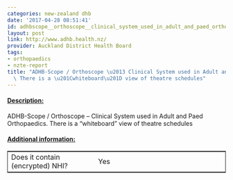 ```yaml
---
categories: new-zealand dhb
date: '2017-04-28 08:51:41'
id: adhbscope__orthoscope__clinical_system_used_in_adult_and_paed_orthopaedics__there_is_a_whiteboard_view_of_theatre_schedules
layout: post
link: http://www.adhb.health.nz/
provider: Auckland District Health Board
tags:
- orthopaedics
- nzte-report
title: "ADHB-Scope / Orthoscope \u2013 Clinical System used in Adult and Paed Orthopaedics.
  \ There is a \u201Cwhiteboard\u201D view of theatre schedules"
---
```



 <h4> <u>Description:</u> </h4>
ADHB-Scope / Orthoscope – Clinical System used in Adult and Paed Orthopaedics.  There is a “whiteboard” view of theatre schedules
 <h4> <u>Additional information:</u> </h4>
 <table style="border: 1px solid">
 <tr> <td width="40%"> Does it contain (encrypted) NHI? </td> <td>Yes</td> </tr>
 </table>